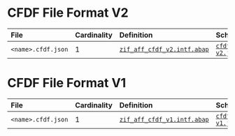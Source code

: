 # CFDF File Format V2

File | Cardinality | Definition | Schema | Example
:--- | :---  | :--- | :--- | :---
`<name>.cfdf.json` | 1 | [`zif_aff_cfdf_v2.intf.abap`](./type/zif_aff_cfdf_v2.intf.abap) | [`cfdf-v2.json`](./cfdf-v2.json) | [`yy1_aff_example_v2.cfdf.json`](./examples/yy1_aff_example_v2.cfdf.json)

# CFDF File Format V1

File | Cardinality | Definition | Schema | Example
:--- | :---  | :--- | :--- | :---
`<name>.cfdf.json` | 1 | [`zif_aff_cfdf_v1.intf.abap`](./type/zif_aff_cfdf_v1.intf.abap) | [`cfdf-v1.json`](./cfdf-v1.json) | [`yy1_aff_example.cfdf.json`](./examples/yy1_aff_example.cfdf.json)
